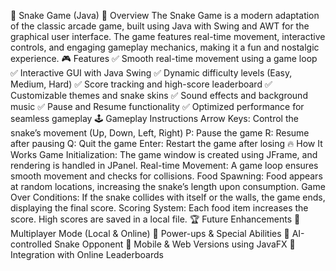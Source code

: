 🐍 Snake Game (Java)
📌 Overview
The Snake Game is a modern adaptation of the classic arcade game, built using Java with Swing and AWT for the graphical user interface. The game features real-time movement, interactive controls, and engaging gameplay mechanics, making it a fun and nostalgic experience.
🎮 Features
✅ Smooth real-time movement using a game loop
✅ Interactive GUI with Java Swing
✅ Dynamic difficulty levels (Easy, Medium, Hard)
✅ Score tracking and high-score leaderboard
✅ Customizable themes and snake skins
✅ Sound effects and background music
✅ Pause and Resume functionality
✅ Optimized performance for seamless gameplay
🕹️ Gameplay Instructions
Arrow Keys: Control the snake’s movement (Up, Down, Left, Right)
P: Pause the game
R: Resume after pausing
Q: Quit the game
Enter: Restart the game after losing
🔥 How It Works
Game Initialization: The game window is created using JFrame, and rendering is handled in JPanel.
Real-time Movement: A game loop ensures smooth movement and checks for collisions.
Food Spawning: Food appears at random locations, increasing the snake’s length upon consumption.
Game Over Conditions: If the snake collides with itself or the walls, the game ends, displaying the final score.
Scoring System: Each food item increases the score. High scores are saved in a local file.
🏆 Future Enhancements
🔹 Multiplayer Mode (Local & Online)
🔹 Power-ups & Special Abilities
🔹 AI-controlled Snake Opponent
🔹 Mobile & Web Versions using JavaFX
🔹 Integration with Online Leaderboards
